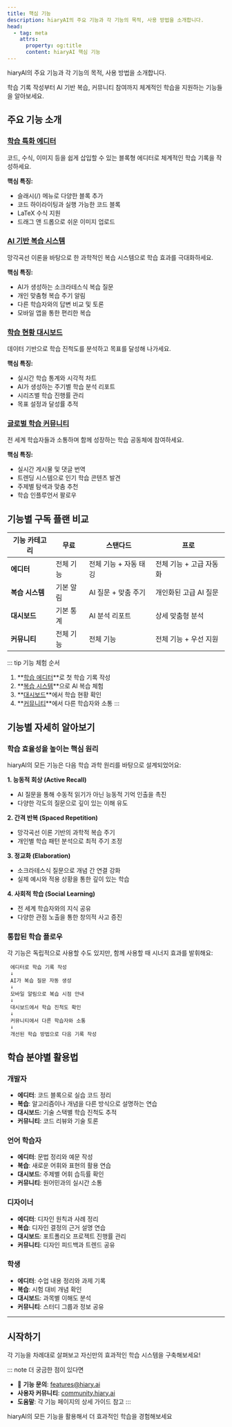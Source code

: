 ```yaml
---
title: 핵심 기능
description: hiaryAI의 주요 기능과 각 기능의 목적, 사용 방법을 소개합니다.
head:
  - tag: meta
    attrs:
      property: og:title
      content: hiaryAI 핵심 기능
---
```


hiaryAI의 주요 기능과 각 기능의 목적, 사용 방법을 소개합니다.

학습 기록 작성부터 AI 기반 복습, 커뮤니티 참여까지 체계적인 학습을 지원하는 기능들을 알아보세요.

## 주요 기능 소개

### [학습 특화 에디터](./editor.mdx)
코드, 수식, 이미지 등을 쉽게 삽입할 수 있는 블록형 에디터로 체계적인 학습 기록을 작성하세요.

**핵심 특징:**
- 슬래시(/) 메뉴로 다양한 블록 추가
- 코드 하이라이팅과 실행 가능한 코드 블록
- LaTeX 수식 지원
- 드래그 앤 드롭으로 쉬운 이미지 업로드

### [AI 기반 복습 시스템](./review-system.mdx)
망각곡선 이론을 바탕으로 한 과학적인 복습 시스템으로 학습 효과를 극대화하세요.

**핵심 특징:**
- AI가 생성하는 소크라테스식 복습 질문
- 개인 맞춤형 복습 주기 알림
- 다른 학습자와의 답변 비교 및 토론
- 모바일 앱을 통한 편리한 복습

### [학습 현황 대시보드](./dashboard.mdx)
데이터 기반으로 학습 진척도를 분석하고 목표를 달성해 나가세요.

**핵심 특징:**
- 실시간 학습 통계와 시각적 차트
- AI가 생성하는 주기별 학습 분석 리포트
- 시리즈별 학습 진행률 관리
- 목표 설정과 달성률 추적

### [글로벌 학습 커뮤니티](./community.mdx)
전 세계 학습자들과 소통하며 함께 성장하는 학습 공동체에 참여하세요.

**핵심 특징:**
- 실시간 게시물 및 댓글 번역
- 트렌딩 시스템으로 인기 학습 콘텐츠 발견
- 주제별 탐색과 맞춤 추천
- 학습 인플루언서 팔로우

## 기능별 구독 플랜 비교

| 기능 카테고리 | 무료 | 스탠다드 | 프로 |
|--------------|------|----------|------|
| **에디터** | 전체 기능 | 전체 기능 + 자동 태깅 | 전체 기능 + 고급 자동화 |
| **복습 시스템** | 기본 알림 | AI 질문 + 맞춤 주기 | 개인화된 고급 AI 질문 |
| **대시보드** | 기본 통계 | AI 분석 리포트 | 상세 맞춤형 분석 |
| **커뮤니티** | 전체 기능 | 전체 기능 | 전체 기능 + 우선 지원 |

::: tip 기능 체험 순서
1. **[학습 에디터](./editor.mdx)**로 첫 학습 기록 작성
2. **[복습 시스템](./review-system.mdx)**으로 AI 복습 체험 
3. **[대시보드](./dashboard.mdx)**에서 학습 현황 확인
4. **[커뮤니티](./community.mdx)**에서 다른 학습자와 소통
:::

## 기능별 자세히 알아보기

### 학습 효율성을 높이는 핵심 원리

hiaryAI의 모든 기능은 다음 학습 과학 원리를 바탕으로 설계되었어요:

**1. 능동적 회상 (Active Recall)**
- AI 질문을 통해 수동적 읽기가 아닌 능동적 기억 인출을 촉진
- 다양한 각도의 질문으로 깊이 있는 이해 유도

**2. 간격 반복 (Spaced Repetition)**
- 망각곡선 이론 기반의 과학적 복습 주기
- 개인별 학습 패턴 분석으로 최적 주기 조정

**3. 정교화 (Elaboration)** 
- 소크라테스식 질문으로 개념 간 연결 강화
- 실제 예시와 적용 상황을 통한 깊이 있는 학습

**4. 사회적 학습 (Social Learning)**
- 전 세계 학습자와의 지식 공유
- 다양한 관점 노출을 통한 창의적 사고 증진

### 통합된 학습 플로우

각 기능은 독립적으로 사용할 수도 있지만, 함께 사용할 때 시너지 효과를 발휘해요:

```
 에디터로 학습 기록 작성
 ↓
 AI가 복습 질문 자동 생성
 ↓ 
 모바일 알림으로 복습 시점 안내
 ↓
 대시보드에서 학습 진척도 확인
 ↓
 커뮤니티에서 다른 학습자와 소통
 ↓
 개선된 학습 방법으로 다음 기록 작성
```

## 학습 분야별 활용법

### 개발자
- **에디터**: 코드 블록으로 실습 코드 정리
- **복습**: 알고리즘이나 개념을 다른 방식으로 설명하는 연습
- **대시보드**: 기술 스택별 학습 진척도 추적
- **커뮤니티**: 코드 리뷰와 기술 토론

### 언어 학습자 
- **에디터**: 문법 정리와 예문 작성
- **복습**: 새로운 어휘와 표현의 활용 연습
- **대시보드**: 주제별 어휘 습득률 확인
- **커뮤니티**: 원어민과의 실시간 소통

### 디자이너
- **에디터**: 디자인 원칙과 사례 정리
- **복습**: 디자인 결정의 근거 설명 연습
- **대시보드**: 포트폴리오 프로젝트 진행률 관리
- **커뮤니티**: 디자인 피드백과 트렌드 공유

### 학생
- **에디터**: 수업 내용 정리와 과제 기록
- **복습**: 시험 대비 개념 확인
- **대시보드**: 과목별 이해도 분석
- **커뮤니티**: 스터디 그룹과 정보 공유

---

## 시작하기

각 기능을 차례대로 살펴보고 자신만의 효과적인 학습 시스템을 구축해보세요!

::: note 더 궁금한 점이 있다면
- 📧 **기능 문의**: features@hiary.ai
- **사용자 커뮤니티**: [community.hiary.ai](https://community.hiary.ai)
- **도움말**: 각 기능 페이지의 상세 가이드 참고
:::

hiaryAI의 모든 기능을 활용해서 더 효과적인 학습을 경험해보세요 
